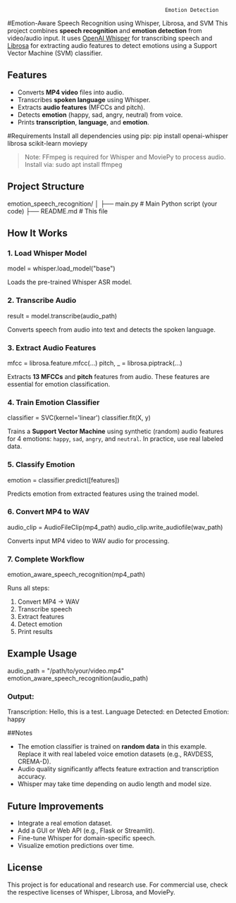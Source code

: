                                                       Emotion Detection
#Emotion-Aware Speech Recognition using Whisper, Librosa, and SVM
  This project combines **speech recognition** and **emotion detection** from video/audio input. It uses [OpenAI Whisper](https://github.com/openai/whisper) for transcribing speech and [Librosa](https://librosa.org/) for extracting audio features to detect emotions using a Support Vector Machine (SVM) classifier.

## Features
* Converts **MP4 video** files into audio.
* Transcribes **spoken language** using Whisper.
* Extracts **audio features** (MFCCs and pitch).
* Detects **emotion** (happy, sad, angry, neutral) from voice.
* Prints **transcription**, **language**, and **emotion**.

#Requirements
Install all dependencies using pip:
pip install openai-whisper librosa scikit-learn moviepy
> Note: FFmpeg is required for Whisper and MoviePy to process audio. Install via:
sudo apt install ffmpeg

## Project Structure
emotion_speech_recognition/
│
├── main.py                # Main Python script (your code)
├── README.md              # This file

## How It Works
### 1. **Load Whisper Model**

model = whisper.load_model("base")

Loads the pre-trained Whisper ASR model.

### 2. Transcribe Audio

result = model.transcribe(audio_path)

Converts speech from audio into text and detects the spoken language.

### 3. Extract Audio Features

mfcc = librosa.feature.mfcc(...)
pitch, _ = librosa.piptrack(...)

Extracts **13 MFCCs** and **pitch** features from audio. These features are essential for emotion classification.

### 4. Train Emotion Classifier

classifier = SVC(kernel='linear')
classifier.fit(X, y)

Trains a **Support Vector Machine** using synthetic (random) audio features for 4 emotions: `happy`, `sad`, `angry`, and `neutral`. In practice, use real labeled data.

### 5. Classify Emotion
emotion = classifier.predict([features])

Predicts emotion from extracted features using the trained model.

### 6. Convert MP4 to WAV

audio_clip = AudioFileClip(mp4_path)
audio_clip.write_audiofile(wav_path)

Converts input MP4 video to WAV audio for processing.

### 7. Complete Workflow

emotion_aware_speech_recognition(mp4_path)

Runs all steps:
1. Convert MP4 → WAV
2. Transcribe speech
3. Extract features
4. Detect emotion
5. Print results

## Example Usage


audio_path = "/path/to/your/video.mp4"
emotion_aware_speech_recognition(audio_path)

### Output:
Transcription: Hello, this is a test.
Language Detected: en
Detected Emotion: happy

##Notes
* The emotion classifier is trained on **random data** in this example. Replace it with real labeled voice emotion datasets (e.g., RAVDESS, CREMA-D).
* Audio quality significantly affects feature extraction and transcription accuracy.
* Whisper may take time depending on audio length and model size.

## Future Improvements
* Integrate a real emotion dataset.
* Add a GUI or Web API (e.g., Flask or Streamlit).
* Fine-tune Whisper for domain-specific speech.
* Visualize emotion predictions over time.

## License
This project is for educational and research use. For commercial use, check the respective licenses of Whisper, Librosa, and MoviePy.
